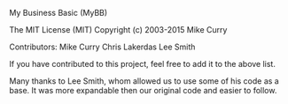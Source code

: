 My Business Basic  (MyBB)

The MIT License (MIT)
Copyright (c) 2003-2015 Mike Curry

Contributors: 	Mike Curry
		Chris Lakerdas
		Lee Smith

If you have contributed to this project, feel free to add it to
the above list.

Many thanks to Lee Smith, whom allowed us to use some of his code
as a base.  It was more expandable then our original code and 
easier to follow.
